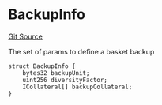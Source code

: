 # BackupInfo
[Git Source](https://github.com/larrythecucumber321/protocol/blob/0e60393685a4ae7994ac986273cdfa4cf9c069ed/contracts/interfaces/IFacadeWrite.sol)

The set of params to define a basket backup


```solidity
struct BackupInfo {
    bytes32 backupUnit;
    uint256 diversityFactor;
    ICollateral[] backupCollateral;
}
```

